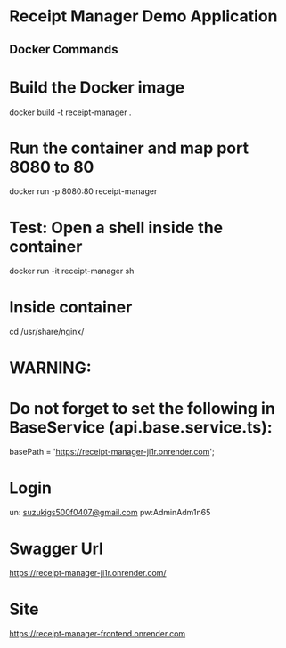 # Receipt Manager Demo Application

## Docker Commands

# Build the Docker image
docker build -t receipt-manager .

# Run the container and map port 8080 to 80
docker run -p 8080:80 receipt-manager

# Test: Open a shell inside the container
docker run -it receipt-manager sh
# Inside container
cd /usr/share/nginx/

# WARNING:
# Do not forget to set the following in BaseService (api.base.service.ts):
basePath = 'https://receipt-manager-ji1r.onrender.com';

# Login
un: suzukigs500f0407@gmail.com pw:AdminAdm1n65

# Swagger Url
https://receipt-manager-ji1r.onrender.com/

# Site
https://receipt-manager-frontend.onrender.com